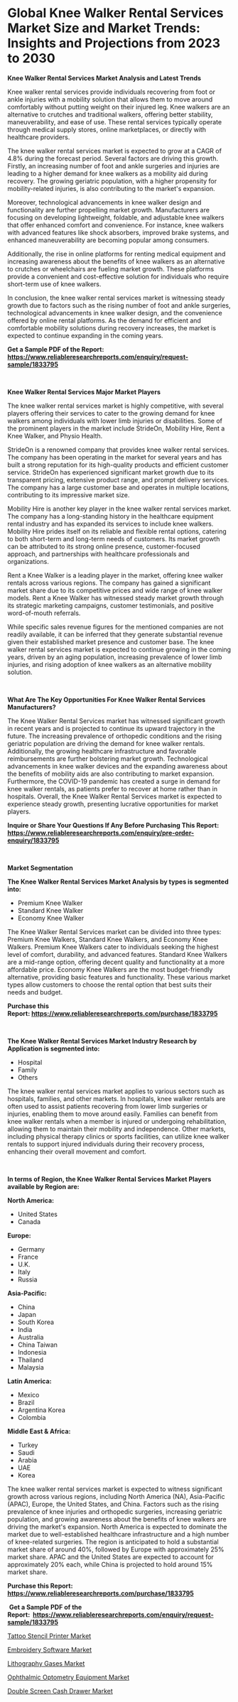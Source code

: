 <p><h1>Global Knee Walker Rental Services Market Size and Market Trends: Insights and Projections from 2023 to 2030</h1></p><p><strong>Knee Walker Rental Services Market Analysis and Latest Trends</strong></p>
<p><p>Knee walker rental services provide individuals recovering from foot or ankle injuries with a mobility solution that allows them to move around comfortably without putting weight on their injured leg. Knee walkers are an alternative to crutches and traditional walkers, offering better stability, maneuverability, and ease of use. These rental services typically operate through medical supply stores, online marketplaces, or directly with healthcare providers.</p><p>The knee walker rental services market is expected to grow at a CAGR of 4.8% during the forecast period. Several factors are driving this growth. Firstly, an increasing number of foot and ankle surgeries and injuries are leading to a higher demand for knee walkers as a mobility aid during recovery. The growing geriatric population, with a higher propensity for mobility-related injuries, is also contributing to the market's expansion.</p><p>Moreover, technological advancements in knee walker design and functionality are further propelling market growth. Manufacturers are focusing on developing lightweight, foldable, and adjustable knee walkers that offer enhanced comfort and convenience. For instance, knee walkers with advanced features like shock absorbers, improved brake systems, and enhanced maneuverability are becoming popular among consumers.</p><p>Additionally, the rise in online platforms for renting medical equipment and increasing awareness about the benefits of knee walkers as an alternative to crutches or wheelchairs are fueling market growth. These platforms provide a convenient and cost-effective solution for individuals who require short-term use of knee walkers.</p><p>In conclusion, the knee walker rental services market is witnessing steady growth due to factors such as the rising number of foot and ankle surgeries, technological advancements in knee walker design, and the convenience offered by online rental platforms. As the demand for efficient and comfortable mobility solutions during recovery increases, the market is expected to continue expanding in the coming years.</p></p>
<p><strong>Get a Sample PDF of the Report:&nbsp; <a href="https://www.reliableresearchreports.com/enquiry/request-sample/1833795">https://www.reliableresearchreports.com/enquiry/request-sample/1833795</a></strong></p>
<p>&nbsp;</p>
<p><strong>Knee Walker Rental Services Major Market Players</strong></p>
<p><p>The knee walker rental services market is highly competitive, with several players offering their services to cater to the growing demand for knee walkers among individuals with lower limb injuries or disabilities. Some of the prominent players in the market include StrideOn, Mobility Hire, Rent a Knee Walker, and Physio Health.</p><p>StrideOn is a renowned company that provides knee walker rental services. The company has been operating in the market for several years and has built a strong reputation for its high-quality products and efficient customer service. StrideOn has experienced significant market growth due to its transparent pricing, extensive product range, and prompt delivery services. The company has a large customer base and operates in multiple locations, contributing to its impressive market size.</p><p>Mobility Hire is another key player in the knee walker rental services market. The company has a long-standing history in the healthcare equipment rental industry and has expanded its services to include knee walkers. Mobility Hire prides itself on its reliable and flexible rental options, catering to both short-term and long-term needs of customers. Its market growth can be attributed to its strong online presence, customer-focused approach, and partnerships with healthcare professionals and organizations.</p><p>Rent a Knee Walker is a leading player in the market, offering knee walker rentals across various regions. The company has gained a significant market share due to its competitive prices and wide range of knee walker models. Rent a Knee Walker has witnessed steady market growth through its strategic marketing campaigns, customer testimonials, and positive word-of-mouth referrals.</p><p>While specific sales revenue figures for the mentioned companies are not readily available, it can be inferred that they generate substantial revenue given their established market presence and customer base. The knee walker rental services market is expected to continue growing in the coming years, driven by an aging population, increasing prevalence of lower limb injuries, and rising adoption of knee walkers as an alternative mobility solution.</p></p>
<p>&nbsp;</p>
<p><strong>What Are The Key Opportunities For Knee Walker Rental Services Manufacturers?</strong></p>
<p><p>The Knee Walker Rental Services market has witnessed significant growth in recent years and is projected to continue its upward trajectory in the future. The increasing prevalence of orthopedic conditions and the rising geriatric population are driving the demand for knee walker rentals. Additionally, the growing healthcare infrastructure and favorable reimbursements are further bolstering market growth. Technological advancements in knee walker devices and the expanding awareness about the benefits of mobility aids are also contributing to market expansion. Furthermore, the COVID-19 pandemic has created a surge in demand for knee walker rentals, as patients prefer to recover at home rather than in hospitals. Overall, the Knee Walker Rental Services market is expected to experience steady growth, presenting lucrative opportunities for market players.</p></p>
<p><strong>Inquire or Share Your Questions If Any Before Purchasing This Report: <a href="https://www.reliableresearchreports.com/enquiry/pre-order-enquiry/1833795">https://www.reliableresearchreports.com/enquiry/pre-order-enquiry/1833795</a></strong></p>
<p>&nbsp;</p>
<p><strong>Market Segmentation</strong></p>
<p><strong>The Knee Walker Rental Services Market Analysis by types is segmented into:</strong></p>
<p><ul><li>Premium Knee Walker</li><li>Standard Knee Walker</li><li>Economy Knee Walker</li></ul></p>
<p><p>The Knee Walker Rental Services market can be divided into three types: Premium Knee Walkers, Standard Knee Walkers, and Economy Knee Walkers. Premium Knee Walkers cater to individuals seeking the highest level of comfort, durability, and advanced features. Standard Knee Walkers are a mid-range option, offering decent quality and functionality at a more affordable price. Economy Knee Walkers are the most budget-friendly alternative, providing basic features and functionality. These various market types allow customers to choose the rental option that best suits their needs and budget.</p></p>
<p><strong>Purchase this Report:&nbsp;<a href="https://www.reliableresearchreports.com/purchase/1833795">https://www.reliableresearchreports.com/purchase/1833795</a></strong></p>
<p>&nbsp;</p>
<p><strong>The Knee Walker Rental Services Market Industry Research by Application is segmented into:</strong></p>
<p><ul><li>Hospital</li><li>Family</li><li>Others</li></ul></p>
<p><p>The knee walker rental services market applies to various sectors such as hospitals, families, and other markets. In hospitals, knee walker rentals are often used to assist patients recovering from lower limb surgeries or injuries, enabling them to move around easily. Families can benefit from knee walker rentals when a member is injured or undergoing rehabilitation, allowing them to maintain their mobility and independence. Other markets, including physical therapy clinics or sports facilities, can utilize knee walker rentals to support injured individuals during their recovery process, enhancing their overall movement and comfort.</p></p>
<p>&nbsp;</p>
<p><strong>In terms of Region, the Knee Walker Rental Services Market Players available by Region are:</strong></p>
<p>
    <p> <strong> North America: </strong>
        <ul>
            <li>United States</li>
            <li>Canada</li>
        </ul>
        </p> 
    <p> <strong> Europe: </strong>
        <ul>
            <li>Germany</li>
            <li>France</li>
            <li>U.K.</li>
            <li>Italy</li>
            <li>Russia</li>
        </ul>
        </p> 
    <p> <strong> Asia-Pacific: </strong>
        <ul>
            <li>China</li>
            <li>Japan</li>
            <li>South Korea</li>
            <li>India</li>
            <li>Australia</li>
            <li>China Taiwan</li>
            <li>Indonesia</li>
            <li>Thailand</li>
            <li>Malaysia</li>
        </ul>
        </p> 
    <p> <strong> Latin America: </strong>
        <ul>
            <li>Mexico</li>
            <li>Brazil</li>
            <li>Argentina Korea</li>
            <li>Colombia</li>
        </ul>
        </p> 
    <p> <strong> Middle East & Africa: </strong>
        <ul>
            <li>Turkey</li>
            <li>Saudi</li>
            <li>Arabia</li>
            <li>UAE</li>
            <li>Korea</li>
        </ul>
    </p>
    </p>
<p><p>The knee walker rental services market is expected to witness significant growth across various regions, including North America (NA), Asia-Pacific (APAC), Europe, the United States, and China. Factors such as the rising prevalence of knee injuries and orthopedic surgeries, increasing geriatric population, and growing awareness about the benefits of knee walkers are driving the market's expansion. North America is expected to dominate the market due to well-established healthcare infrastructure and a high number of knee-related surgeries. The region is anticipated to hold a substantial market share of around 40%, followed by Europe with approximately 25% market share. APAC and the United States are expected to account for approximately 20% each, while China is projected to hold around 15% market share.</p></p>
<p><strong>Purchase this Report: <a href="https://www.reliableresearchreports.com/purchase/1833795">https://www.reliableresearchreports.com/purchase/1833795</a></strong></p>
<p>&nbsp;<strong>Get a Sample PDF of the Report:&nbsp;&nbsp;<a href="https://www.reliableresearchreports.com/enquiry/request-sample/1833795">https://www.reliableresearchreports.com/enquiry/request-sample/1833795</a></strong></p>
<p><strong></strong></p>
<p><p><a href="https://medium.com/@eltaroberts2662/tattoo-stencil-printer-market-size-cagr-trends-2024-2030-00d3d58a9570">Tattoo Stencil Printer Market</a></p><p><a href="https://medium.com/@soloncarter2662/embroidery-software-market-the-key-to-successful-business-strategy-forecast-till-2030-ba2f1df50bcc">Embroidery Software Market</a></p><p><a href="https://github.com/ambrozg/Market-Research-Report-List-1/blob/main/lithography-gases-market.md">Lithography Gases Market</a></p><p><a href="https://github.com/gshchiplitsov/Market-Research-Report-List-1/blob/main/ophthalmic-optometry-equipment-market.md">Ophthalmic Optometry Equipment Market</a></p><p><a href="https://www.linkedin.com/pulse/double-screen-cash-drawer-market-size-2023-2030-global-gkzrf/">Double Screen Cash Drawer Market</a></p></p>